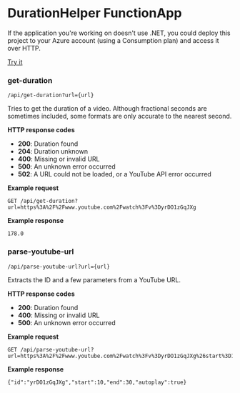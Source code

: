 # DurationHelper FunctionApp

If the application you're working on doesn't use .NET, you could deploy this project to your Azure account (using a Consumption plan) and access it over HTTP.

[Try it](https://www.lakora.us/DurationHelper/api.html)

### get-duration

    /api/get-duration?url={url}

Tries to get the duration of a video. Although fractional seconds are sometimes included, some formats are only accurate to the nearest second.

**HTTP response codes**

* **200**: Duration found
* **204**: Duration unknown
* **400**: Missing or invalid URL
* **500**: An unknown error occurred
* **502**: A URL could not be loaded, or a YouTube API error occurred

**Example request**

    GET /api/get-duration?url=https%3A%2F%2Fwww.youtube.com%2Fwatch%3Fv%3DyrDO1zGqJXg

**Example response**

    178.0

### parse-youtube-url

    /api/parse-youtube-url?url={url}

Extracts the ID and a few parameters from a YouTube URL.

**HTTP response codes**

* **200**: Duration found
* **400**: Missing or invalid URL
* **500**: An unknown error occurred

**Example request**

    GET /api/parse-youtube-url?url=https%3A%2F%2Fwww.youtube.com%2Fwatch%3Fv%3DyrDO1zGqJXg%26start%3D10%26end%3D30%26autoplay%3D1

**Example response**

    {"id":"yrDO1zGqJXg","start":10,"end":30,"autoplay":true}
